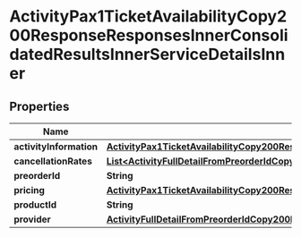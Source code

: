 

# ActivityPax1TicketAvailabilityCopy200ResponseResponsesInnerConsolidatedResultsInnerServiceDetailsInner


## Properties

| Name | Type | Description | Notes |
|------------ | ------------- | ------------- | -------------|
|**activityInformation** | [**ActivityPax1TicketAvailabilityCopy200ResponseResponsesInnerConsolidatedResultsInnerServiceDetailsInnerActivityInformation**](ActivityPax1TicketAvailabilityCopy200ResponseResponsesInnerConsolidatedResultsInnerServiceDetailsInnerActivityInformation.md) |  |  [optional] |
|**cancellationRates** | [**List&lt;ActivityFullDetailFromPreorderIdCopy200ResponseCancellationRatesInner&gt;**](ActivityFullDetailFromPreorderIdCopy200ResponseCancellationRatesInner.md) |  |  [optional] |
|**preorderId** | **String** |  |  [optional] |
|**pricing** | [**ActivityPax1TicketAvailabilityCopy200ResponseResponsesInnerConsolidatedResultsInnerServiceDetailsInnerPricing**](ActivityPax1TicketAvailabilityCopy200ResponseResponsesInnerConsolidatedResultsInnerServiceDetailsInnerPricing.md) |  |  [optional] |
|**productId** | **String** |  |  [optional] |
|**provider** | [**ActivityFullDetailFromPreorderIdCopy200ResponseProvider**](ActivityFullDetailFromPreorderIdCopy200ResponseProvider.md) |  |  [optional] |



